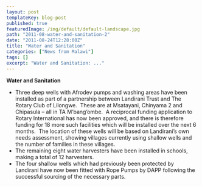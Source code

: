 ```yaml
---
layout: post
templateKey: blog-post
published: true
featuredImage: /img/default/default-landscape.jpg
path: "2011-08-water-and-sanitation-2"
date: "2011-08-24T12:28:00Z"
title: "Water and Sanitation"
categories: ["News from Malawi"]
tags: []
excerpt: "Water and Sanitation: ..."
---
```


**Water and Sanitation**

- Three deep wells with Afrodev pumps and washing areas have been installed as part of a partnership between Landirani Trust and The Rotary Club of Lilongwe.  These are at Msatayani, Chinyama 2 and Chipasula – all in TA M’bang’ombe.  A reciprocal funding application to Rotary International has now been approved, and there is therefore funding for 18 more such facilities which will be installed over the next 6 months.  The location of these wells will be based on Landirani’s own needs assessment, showing villages currently using shallow wells and the number of families in these villages.
- The remaining eight water harvesters have been installed in schools, making a total of 12 harvesters.
- The four shallow wells which had previously been protected by Landirani have now been fitted with Rope Pumps by DAPP following the successful sourcing of the necessary parts.
